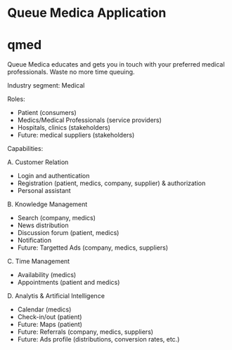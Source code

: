 Queue Medica Application
========================
# qmed
Queue Medica educates and gets you in touch with your preferred medical professionals. Waste no more time queuing.

Industry segment: Medical

Roles:
- Patient (consumers)
- Medics/Medical Professionals (service providers)
- Hospitals, clinics (stakeholders)
- Future: medical suppliers (stakeholders)

Capabilities:

A. Customer Relation
  - Login and authentication
  - Registration (patient, medics, company, supplier) & authorization
  - Personal assistant

B. Knowledge Management
  - Search (company, medics)
  - News distribution
  - Discussion forum (patient, medics)
  - Notification
  - Future: Targetted Ads (company, medics, suppliers)

C. Time Management
  - Availability (medics)
  - Appointments (patient and medics)

D. Analytis & Artificial Intelligence
  - Calendar (medics)
  - Check-in/out (patient)
  - Future: Maps (patient)
  - Future: Referrals (company, medics, suppliers)
  - Future: Ads profile (distributions, conversion rates, etc.)

